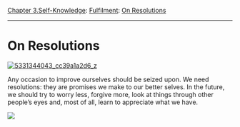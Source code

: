 [Chapter 3.Self-Knowledge](https://www.theschooloflife.com/thebookoflife/category/self-knowledge/): [Fulfilment](https://www.theschooloflife.com/thebookoflife/category/self-knowledge/fulfilment/): [On Resolutions](https://www.theschooloflife.com/thebookoflife/on-resolutions/)

* * *

# On Resolutions

[![5331344043_cc39a1a2d6_z](https://www.theschooloflife.com/thebookoflife/wp-content/uploads/2014/12/5331344043_cc39a1a2d6_z.jpg)](http://www.thebookoflife.org/wp-content/uploads/2014/12/5331344043_cc39a1a2d6_z.jpg)

Any occasion to improve ourselves should be seized upon. We need resolutions: they are promises we make to our better selves. In the future, we should try to worry less, forgive more, look at things through other people’s eyes and, most of all, learn to appreciate what we have.

[![](https://img.youtube.com/vi/xMigomn8KLM/0.jpg)](//www.youtube.com/embed/xMigomn8KLM '')
